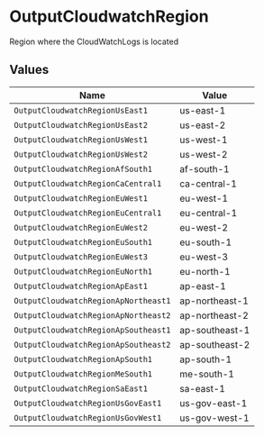 # OutputCloudwatchRegion

Region where the CloudWatchLogs is located


## Values

| Name                                 | Value                                |
| ------------------------------------ | ------------------------------------ |
| `OutputCloudwatchRegionUsEast1`      | us-east-1                            |
| `OutputCloudwatchRegionUsEast2`      | us-east-2                            |
| `OutputCloudwatchRegionUsWest1`      | us-west-1                            |
| `OutputCloudwatchRegionUsWest2`      | us-west-2                            |
| `OutputCloudwatchRegionAfSouth1`     | af-south-1                           |
| `OutputCloudwatchRegionCaCentral1`   | ca-central-1                         |
| `OutputCloudwatchRegionEuWest1`      | eu-west-1                            |
| `OutputCloudwatchRegionEuCentral1`   | eu-central-1                         |
| `OutputCloudwatchRegionEuWest2`      | eu-west-2                            |
| `OutputCloudwatchRegionEuSouth1`     | eu-south-1                           |
| `OutputCloudwatchRegionEuWest3`      | eu-west-3                            |
| `OutputCloudwatchRegionEuNorth1`     | eu-north-1                           |
| `OutputCloudwatchRegionApEast1`      | ap-east-1                            |
| `OutputCloudwatchRegionApNortheast1` | ap-northeast-1                       |
| `OutputCloudwatchRegionApNortheast2` | ap-northeast-2                       |
| `OutputCloudwatchRegionApSoutheast1` | ap-southeast-1                       |
| `OutputCloudwatchRegionApSoutheast2` | ap-southeast-2                       |
| `OutputCloudwatchRegionApSouth1`     | ap-south-1                           |
| `OutputCloudwatchRegionMeSouth1`     | me-south-1                           |
| `OutputCloudwatchRegionSaEast1`      | sa-east-1                            |
| `OutputCloudwatchRegionUsGovEast1`   | us-gov-east-1                        |
| `OutputCloudwatchRegionUsGovWest1`   | us-gov-west-1                        |